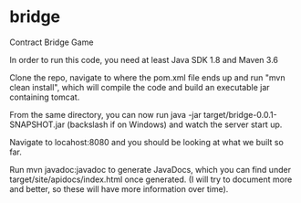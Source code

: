 # bridge
 Contract Bridge Game

In order to run this code, you need at least Java SDK 1.8 and Maven 3.6

Clone the repo, navigate to where the pom.xml file ends up and run "mvn clean install", 
which will compile the code and build an executable jar containing tomcat.

From the same directory, you can now run java -jar target/bridge-0.0.1-SNAPSHOT.jar (backslash if on Windows)
and watch the server start up.

Navigate to locahost:8080 and you should be looking at what we built so far.

Run mvn javadoc:javadoc to generate JavaDocs, which you can find under target/site/apidocs/index.html once generated. 
(I will try to document more and better, so these will have more information over time).